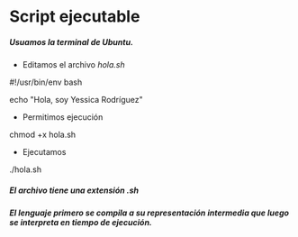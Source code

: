 # Script ejecutable

##### Usuamos la terminal de Ubuntu.

+ Editamos el archivo _hola.sh_

 #!/usr/bin/env bash
 
echo "Hola, soy Yessica Rodríguez"

+ Permitimos ejecución

chmod  +x  hola.sh

+ Ejecutamos

./hola.sh

##### El archivo tiene una extensión _.sh_
##### El lenguaje primero se compila a su representación intermedia que luego se interpreta en tiempo de ejecución.
